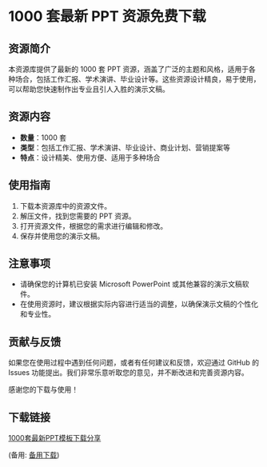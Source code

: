 # 1000 套最新 PPT 资源免费下载

## 资源简介

本资源库提供了最新的 1000 套 PPT 资源，涵盖了广泛的主题和风格，适用于各种场合，包括工作汇报、学术演讲、毕业设计等。这些资源设计精良，易于使用，可以帮助您快速制作出专业且引人入胜的演示文稿。

## 资源内容

- **数量**：1000 套
- **类型**：包括工作汇报、学术演讲、毕业设计、商业计划、营销提案等
- **特点**：设计精美、使用方便、适用于多种场合

## 使用指南

1. 下载本资源库中的资源文件。
2. 解压文件，找到您需要的 PPT 资源。
3. 打开资源文件，根据您的需求进行编辑和修改。
4. 保存并使用您的演示文稿。

## 注意事项

- 请确保您的计算机已安装 Microsoft PowerPoint 或其他兼容的演示文稿软件。
- 在使用资源时，建议根据实际内容进行适当的调整，以确保演示文稿的个性化和专业性。

## 贡献与反馈

如果您在使用过程中遇到任何问题，或者有任何建议和反馈，欢迎通过 GitHub 的 Issues 功能提出。我们非常乐意听取您的意见，并不断改进和完善资源内容。

感谢您的下载与使用！

## 下载链接
[1000套最新PPT模板下载分享](https://pan.quark.cn/s/0c8c5e0060f6) 

(备用: [备用下载](https://pan.baidu.com/s/1OdlBZPrAzOJn2laWw1qO6w?pwd=1234))
